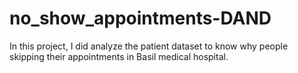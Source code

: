 # no_show_appointments-DAND

In this project, I did analyze the patient dataset to know why people skipping their appointments in Basil medical hospital.
